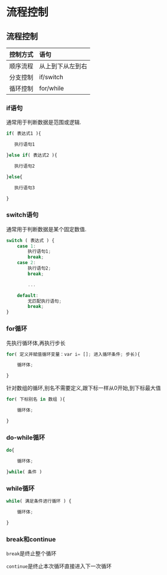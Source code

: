 # 流程控制

## 流程控制

| 控制方式 | 语句 |
| :--- | :--- |
| 顺序流程 | 从上到下从左到右 |
| 分支控制 | if/switch |
| 循环控制 | for/while |

### if语句

通常用于判断数据是范围或逻辑.

```javascript
if( 表达式1 ){

   执行语句1

}else if( 表达式2 ){

   执行语句2

}else{

   执行语句3

}
```

### switch语句

通常用于判断数据是某个固定数值.

```javascript
switch ( 表达式 ) {
    case 1:
        执行语句1;
        break;
    case 2:
        执行语句2;
        break;

        ...

    default:
        无匹配执行语句;
        break;
}
```

### for循环

先执行循环体,再执行步长

```javascript
for( 定义并赋值循环变量：var i= []; 进入循环条件; 步长){

    循环体;

}
```

针对数组的循环,别名不需要定义,跟下标一样从0开始,到下标最大值

```javascript
for( 下标别名 in 数组 ){

    循环体;

}
```

### do-while循环

```javascript
do{

    循环体;

}while( 条件 )
```

### while循环

```javascript
while( 满足条件进行循环 ) {

    循环体;   

}
```

### break和continue

`break`是终止整个循环

`continue`是终止本次循环直接进入下一次循环

